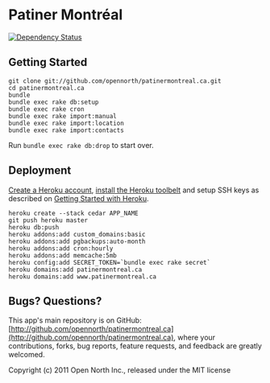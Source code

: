 # Patiner Montréal

[![Dependency Status](https://gemnasium.com/opennorth/patinermontreal.ca.png)](https://gemnasium.com/opennorth/patinermontreal.ca)

## Getting Started

    git clone git://github.com/opennorth/patinermontreal.ca.git
    cd patinermontreal.ca
    bundle
    bundle exec rake db:setup
    bundle exec rake cron
    bundle exec rake import:manual
    bundle exec rake import:location
    bundle exec rake import:contacts

Run `bundle exec rake db:drop` to start over.

## Deployment

[Create a Heroku account](http://heroku.com/signup), [install the Heroku toolbelt](https://toolbelt.heroku.com/) and setup SSH keys as described on [Getting Started with Heroku](http://devcenter.heroku.com/articles/quickstart).

    heroku create --stack cedar APP_NAME
    git push heroku master
    heroku db:push
    heroku addons:add custom_domains:basic
    heroku addons:add pgbackups:auto-month
    heroku addons:add cron:hourly
    heroku addons:add memcache:5mb
    heroku config:add SECRET_TOKEN=`bundle exec rake secret`
    heroku domains:add patinermontreal.ca
    heroku domains:add www.patinermontreal.ca

## Bugs? Questions?

This app's main repository is on GitHub: [http://github.com/opennorth/patinermontreal.ca](http://github.com/opennorth/patinermontreal.ca), where your contributions, forks, bug reports, feature requests, and feedback are greatly welcomed.

Copyright (c) 2011 Open North Inc., released under the MIT license
